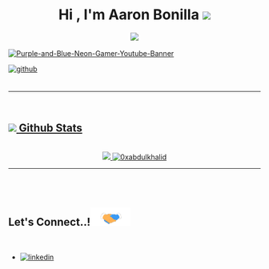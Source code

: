 
<h1 align="center"><b>Hi , I'm Aaron Bonilla </b><img src="https://media.giphy.com/media/hvRJCLFzcasrR4ia7z/giphy.gif" width="35"></h1>
<!--  -->
<p align="center">
  <a href="https://github.com/aaronestradabonilla777"><img src="https://readme-typing-svg.herokuapp.com?font=Time+New+Roman&color=cyan&size=25&center=true&vCenter=true&width=600&height=100&lines=Welcome+to+my+GIT..&hearts;++;Self-taught+Front-Back-End+Developer,;Computer+Science+Enginner,;Active+Learner/Researcher,;Love+to+learn+new+stuffs..<3"></a>
</p>

<a href="https://ibb.co/4fvwygz"><img src="https://i.ibb.co/vByC5vp/Purple-and-Blue-Neon-Gamer-Youtube-Banner.png" alt="Purple-and-Blue-Neon-Gamer-Youtube-Banner" border="0"></a>
<br>


<a href="https://github.com/aaronestradabonilla777" target="_blank">
<img src=https://img.shields.io/badge/github-%2300acee.svg?color=181717&style=for-the-badge&logo=github&logoColor=white alt=github style="margin-bottom: 5px;" />
<br>
<br>

-----

<br>


## <img src="https://media.giphy.com/media/iY8CRBdQXODJSCERIr/giphy.gif" width="35"><b> Github Stats </b>
<br>

<div align="center">

<a href="https://github.com/aaronestradabonilla777/">
  <img src="https://github-readme-stats.vercel.app/api?username=aaronestradabonilla777&include_all_commits=true&count_private=true&show_icons=true&line_height=20&title_color=7A7ADB&icon_color=2234AE&text_color=D3D3D3&bg_color=0,000000,130F40" width="450"/>
  <img src="https://github-readme-stats.vercel.app/api/top-langs?username=aaronestradabonilla777&show_icons=true&locale=en&layout=compact&line_height=20&title_color=7A7ADB&icon_color=2234AE&text_color=D3D3D3&bg_color=0,000000,130F40" width="375"  alt="0xabdulkhalid"/>

</a>
</div>

-----

<br>
<br>

## <b> Let's Connect..!</b><img src="https://github.com/0xAbdulKhalid/0xAbdulKhalid/raw/main/assets/mdImages/handshake.gif" width ="80">
<br>
<div align='left'>

<ul>

<li>
<a href="https://www.instagram.com/haluzab/" target="_blank">
<a href="https://www.linkedin.com/in/aaron-bonilla-13014a219/" target="_blank">
<img src="https://img.shields.io/badge/linkedin:  aaronbonilla-%2300acee.svg?color=405DE6&style=for-the-badge&logo=linkedin&logoColor=white" alt=linkedin style="margin-bottom: 5px;"/>
</a>
</li>

	
</ul>
</div>
